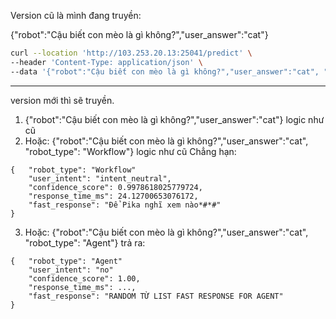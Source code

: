 Version cũ là mình đang truyền: 

{"robot":"Cậu biết con mèo là gì không?","user_answer":"cat"}
```bash
curl --location 'http://103.253.20.13:25041/predict' \
--header 'Content-Type: application/json' \
--data '{"robot":"Cậu biết con mèo là gì không?","user_answer":"cat", "robot_type": "Workflow/Agent (lấy từ backend)"}'
```

---
version mới thì sẽ truyền. 
1. {"robot":"Cậu biết con mèo là gì không?","user_answer":"cat"}
logic như cũ 
2. Hoặc: 
{"robot":"Cậu biết con mèo là gì không?","user_answer":"cat", "robot_type": "Workflow"}
logic như cũ
Chẳng hạn: 
```
{   "robot_type": "Workflow"
    "user_intent": "intent_neutral",
    "confidence_score": 0.9978618025779724,
    "response_time_ms": 24.12700653076172,
    "fast_response": "Để Pika nghĩ xem nào*#*#"
}
```
3. Hoặc: 
{"robot":"Cậu biết con mèo là gì không?","user_answer":"cat", "robot_type": "Agent"}
trả ra: 
```
{   "robot_type": "Agent"
    "user_intent": "no"
    "confidence_score": 1.00,
    "response_time_ms": ...,
    "fast_response": "RANDOM TỪ LIST FAST RESPONSE FOR AGENT"
}
```
